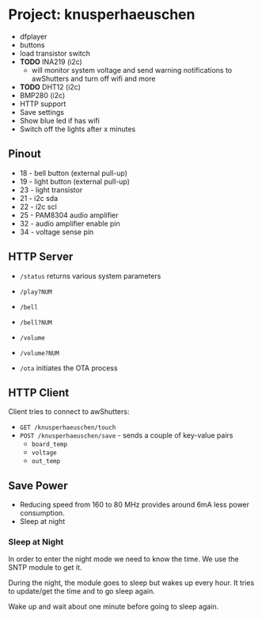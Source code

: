 # Project: knusperhaeuschen

* dfplayer
* buttons
* load transistor switch
* **TODO** INA219 (i2c)
  * will monitor system voltage and send warning notifications to awShutters
    and turn off wifi and more
* **TODO** DHT12 (i2c)
* BMP280 (i2c)
* HTTP support
* Save settings
* Show blue led if has wifi
* Switch off the lights after x minutes


## Pinout

* 18 - bell button (external pull-up)
* 19 - light button (external pull-up)
* 23 - light transistor
* 21 - i2c sda
* 22 - i2c scl
* 25 - PAM8304 audio amplifier
* 32 - audio amplifier enable pin
* 34 - voltage sense pin


## HTTP Server

* `/status` returns various system parameters

* `/play?NUM`

* `/bell`

* `/bell?NUM`

* `/volume`

* `/volume?NUM`

* `/ota` initiates the OTA process


## HTTP Client

Client tries to connect to awShutters:
* `GET /knusperhaeuschen/touch`
* `POST /knusperhaeuschen/save` - sends a couple of key-value pairs
  * `board_temp`
  * `voltage`
  * `out_temp`


## Save Power

* Reducing speed from 160 to 80 MHz provides around 6mA less power consumption.
* Sleep at night


### Sleep at Night

In order to enter the night mode we need to know the time. We use the SNTP
module to get it.

During the night, the module goes to sleep but wakes up every hour. It tries
to update/get the time and to go sleep again.

Wake up and wait about one minute before
going to sleep again.
